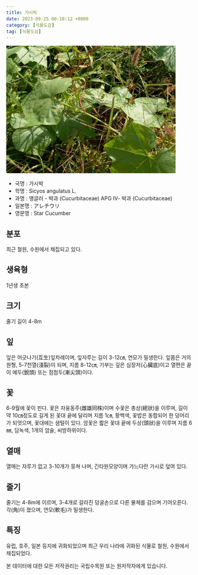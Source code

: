 ```yaml
---
title: 가시박
date: 2023-09-25 00:18:12 +0800
category: [식물도감]
tag: [식물도감]
---
```




![가시박](/assets/img/fileUpload/plants/basic/Cucurbitaceae/Sicyos/2470/1_th2.JPG)
- 국명 : 가시박
- 학명 : Sicyos angulatus L.
- 과명 : 앵글러 - 박과 (Cucurbitaceae) APG Ⅳ- 박과 (Cucurbitaceae)
- 일본명 : アレチウリ
- 영문명 : Star Cucumber


## 분포
최근 철원, 수원에서 채집되고 있다.
## 생육형
1년생 초본
## 크기
줄기 길이 4-8m
## 잎
잎은 어긋나기(互生)잎차례이며, 잎자루는 길이 3-12㎝, 연모가 밀생한다. 잎몸은 거의 원형, 5-7천열(淺裂)이 되며, 지름 8-12㎝, 기부는 깊은 심장저(心臟底)이고 열편은 끝이 예두(銳頭) 또는 점첨두(漸尖頭)이다.
## 꽃
6-9월에 꽃이 핀다. 꽃은 자웅동주(雌雄同株)이며 수꽃은 총상(總狀)을 이루며, 길이 약 10㎝정도로 길게 된 꽃대 끝에 달리며 지름 1㎝, 황백색, 꽃밥은 동합되어 한 덩어리가 되엇으며, 꽃대에는 샘털이 있다. 암꽃은 짧은 꽃대 끝에 두상(頭狀)을 이루며 지름 6㎜, 담녹색, 1개의 암술, 씨방하위이다.
## 열매
열매는 자루가 없고 3-10개가 뭉쳐 나며, 긴타원모양이며 가느다란 가시로 덮여 있다.
## 줄기
줄기는 4-8m에 이르며, 3-4개로 갈라진 덩굴손으로 다른 물체를 감으며 기어오른다. 각(角)이 졌으며, 연모(軟毛)가 밀생한다.
## 특징
유럽, 호주, 일본 등지에 귀화되었으며 최근 우리 나라에 귀화된 식물로 철원, 수원에서 채집되었다.






본 데이터에 대한 모든 저작권리는 국립수목원 또는 원저작자에게 있습니다.
